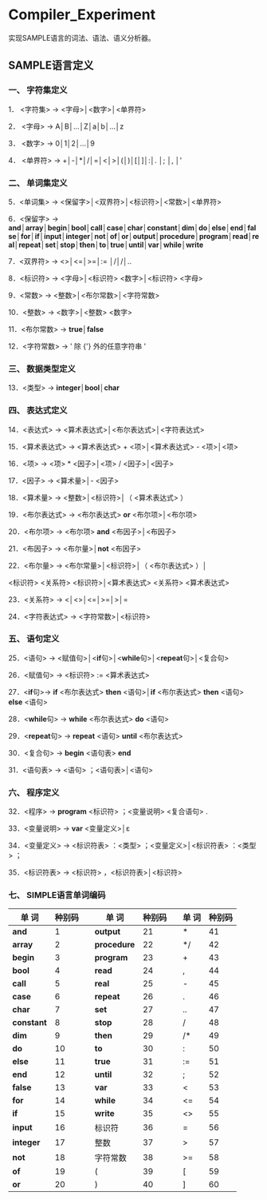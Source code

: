 # Compiler_Experiment

实现SAMPLE语言的词法、语法、语义分析器。

## SAMPLE语言定义

### **一、**      **字符集定义**

1． <字符集> → <字母>│<数字>│<单界符>

2． <字母> → A│B│…│Z│a│b│…│z

3． <数字> → 0│1│2│…│9

4． <单界符> → +│-│*│/│=│<│>│(│)│[│]│:│. │; │, │'

### **二、**      **单词集定义**

5．<单词集> → <保留字>│<双界符>│<标识符>│<常数>│<单界符>

6．<保留字> → **and**│**array**│**begin**│**bool**│**call**│**case**│**char**│**constant**│**dim**│**do**│**else**│**end**│**false**│**for**│**if**│**input**│**integer**│**not**│**of**│**or**│**output**│**procedure**│**program**│**read**│**real**│**repeat**│**set**│**stop**│**then**│**to**│**true**│**until**│**var**│**while**│**write**

7．<双界符> → <>│<=│>=│:= │/*│*/│..

8．<标识符> → <字母>│<标识符> <数字>│<标识符> <字母>

9．<常数> → <整数>│<布尔常数>│<字符常数>

10．<整数> → <数字>│<整数> <数字>

11．<布尔常数> → **true**│**false**

12．<字符常数> → ' 除 {'} 外的任意字符串 '

### **三、**      **数据类型定义**

13．<类型> → **integer**│**bool**│**char**

### **四、**      **表达式定义**

14．<表达式> → <算术表达式>│<布尔表达式>│<字符表达式>

15．<算术表达式> → <算术表达式> + <项>│<算术表达式> - <项>│<项>

16．<项> → <项> * <因子>│<项> / <因子>│<因子>

17．<因子> → <算术量>│- <因子>

18．<算术量> → <整数>│<标识符>│（ <算术表达式> ）

19．<布尔表达式> → <布尔表达式> **or** <布尔项>│<布尔项>

20．<布尔项> → <布尔项> **and** <布因子>│<布因子>

21．<布因子> → <布尔量>│**not** <布因子>

22．<布尔量> → <布尔常量>│<标识符>│（ <布尔表达式> ）│

<标识符> <关系符> <标识符>│<算术表达式> <关系符> <算术表达式>

23．<关系符> → <│<>│<=│>=│>│=

24．<字符表达式> → <字符常数>│<标识符>

### **五、**      **语句定义**

25．<语句> → <赋值句>│<**if**句>│<**while**句>│<**repeat**句>│<复合句>

26．<赋值句> → <标识符> := <算术表达式>

27．<**if**句>→ **if** <布尔表达式> **then** <语句>│**if** <布尔表达式> **then** <语句> **else** <语句>

28．<**while**句> → **while** <布尔表达式> **do** <语句>

29．<**repeat**句> → **repeat** <语句> **until** <布尔表达式>

30．<复合句> → **begin** <语句表> **end**

31．<语句表> → <语句> ；<语句表>│<语句>

### **六、**      **程序定义**

32．<程序> → **program** <标识符> ；<变量说明> <复合语句> .

33．<变量说明> → **var** <变量定义>│ε

34．<变量定义> → <标识符表> ：<类型> ；<变量定义>│<标识符表> ：<类型> ；

35．<标识符表> → <标识符> ，<标识符表>│<标识符>

### **七、**      **SIMPLE语言单词编码**

| 单   词      | 种别码 |      | 单   词       | 种别码 |      | 单   词 | 种别码 |
| ------------ | ------ | ---- | ------------- | ------ | ---- | ------- | ------ |
| **and**      | 1      |      | **output**    | 21     |      | *       | 41     |
| **array**    | 2      |      | **procedure** | 22     |      | */      | 42     |
| **begin**    | 3      |      | **program**   | 23     |      | +       | 43     |
| **bool**     | 4      |      | **read**      | 24     |      | ,       | 44     |
| **call**     | 5      |      | **real**      | 25     |      | -       | 45     |
| **case**     | 6      |      | **repeat**    | 26     |      | .       | 46     |
| **char**     | 7      |      | **set**       | 27     |      | ..      | 47     |
| **constant** | 8      |      | **stop**      | 28     |      | /       | 48     |
| **dim**      | 9      |      | **then**      | 29     |      | /*      | 49     |
| **do**       | 10     |      | **to**        | 30     |      | :       | 50     |
| **else**     | 11     |      | **true**      | 31     |      | :=      | 51     |
| **end**      | 12     |      | **until**     | 32     |      | ;       | 52     |
| **false**    | 13     |      | **var**       | 33     |      | <       | 53     |
| **for**      | 14     |      | **while**     | 34     |      | <=      | 54     |
| **if**       | 15     |      | **write**     | 35     |      | <>      | 55     |
| **input**    | 16     |      | 标识符        | 36     |      | =       | 56     |
| **integer**  | 17     |      | 整数          | 37     |      | >       | 57     |
| **not**      | 18     |      | 字符常数      | 38     |      | >=      | 58     |
| **of**       | 19     |      | (             | 39     |      | [       | 59     |
| **or**       | 20     |      | )             | 40     |      | ]       | 60     |
